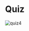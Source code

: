 # Quiz

![quiz4](https://user-images.githubusercontent.com/38325801/86583689-fcbbab80-bf83-11ea-8840-80795550fba9.png)
